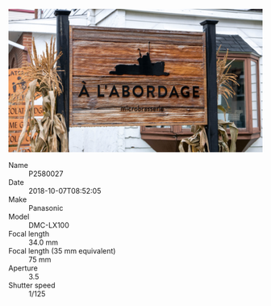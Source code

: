 [![P2580027](/photos/hd/P2580027.jpg)](/photos/full/P2580027.jpg?raw=true)

<dl>
  <dt>Name</dt>
  <dd>P2580027</dd>
  <dt>Date</dt>
  <dd>2018-10-07T08:52:05</dd>
  <dt>Make</dt>
  <dd>Panasonic</dd>
  <dt>Model</dt>
  <dd>DMC-LX100</dd>
  <dt>Focal length</dt>
  <dd>34.0 mm</dd>
  <dt>Focal length (35 mm equivalent)</dt>
  <dd>75 mm</dd>
  <dt>Aperture</dt>
  <dd>3.5</dd>
  <dt>Shutter speed</dt>
  <dd>1/125</dd>
</dl>

